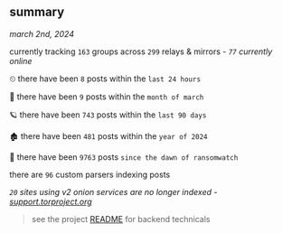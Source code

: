 
## summary
_march 2nd, 2024_

currently tracking `163` groups across `299` relays & mirrors - _`77` currently online_

⏲ there have been `8` posts within the `last 24 hours`

🦈 there have been `9` posts within the `month of march`

🪐 there have been `743` posts within the `last 90 days`

🏚 there have been `481` posts within the `year of 2024`

🦕 there have been `9763` posts `since the dawn of ransomwatch`

there are `96` custom parsers indexing posts

_`20` sites using v2 onion services are no longer indexed - [support.torproject.org](https://support.torproject.org/onionservices/v2-deprecation/)_

> see the project [README](https://github.com/joshhighet/ransomwatch#ransomwatch--) for backend technicals

